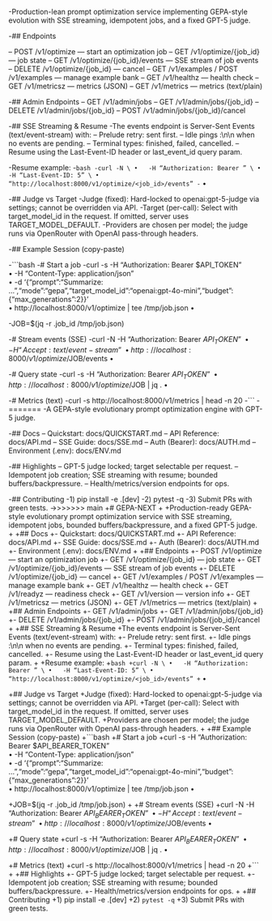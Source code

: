 -Production-lean prompt optimization service implementing GEPA-style evolution with SSE streaming, idempotent jobs, and a fixed GPT-5 judge.

-## Endpoints

– POST /v1/optimize — start an optimization job
– GET  /v1/optimize/{job_id} — job state
– GET  /v1/optimize/{job_id}/events — SSE stream of job events
– DELETE /v1/optimize/{job_id} — cancel
– GET  /v1/examples / POST /v1/examples — manage example bank
– GET  /v1/healthz — health check
– GET  /v1/metricsz — metrics (JSON)
– GET  /v1/metrics — metrics (text/plain)

-## Admin Endpoints
– GET /v1/admin/jobs
– GET /v1/admin/jobs/{job_id}
– DELETE /v1/admin/jobs/{job_id}
– POST /v1/admin/jobs/{job_id}/cancel

-## SSE Streaming & Resume
-The events endpoint is Server-Sent Events (text/event-stream) with:
– Prelude retry: <ms> sent first.
– Idle pings :\n\n when no events are pending.
– Terminal types: finished, failed, cancelled.
– Resume using the Last-Event-ID header or last_event_id query param.

-Resume example:
-```bash
-curl -N \
	•	-H “Authorization: Bearer ” \
	•	-H “Last-Event-ID: 5” \
	•	“http://localhost:8000/v1/optimize/<job_id>/events”
-```
	•	

-## Judge vs Target
-Judge (fixed): Hard-locked to openai:gpt-5-judge via settings; cannot be overridden via API.
-Target (per-call): Select with target_model_id in the request. If omitted, server uses TARGET_MODEL_DEFAULT.
-Providers are chosen per model; the judge runs via OpenRouter with OpenAI pass-through headers.

-## Example Session (copy-paste)

-```bash
-# Start a job
-curl -s -H “Authorization: Bearer $API_TOKEN” \
	•	-H “Content-Type: application/json” \
	•	-d ‘{“prompt”:“Summarize: …”,“mode”:“gepa”,“target_model_id”:“openai:gpt-4o-mini”,“budget”:{“max_generations”:2}}’ \
	•	http://localhost:8000/v1/optimize | tee /tmp/job.json
	•	

-JOB=$(jq -r .job_id /tmp/job.json)

-# Stream events (SSE)
-curl -N -H “Authorization: Bearer $API_TOKEN” \
	•	-H “Accept: text/event-stream” \
	•	http://localhost:8000/v1/optimize/$JOB/events
	•	

-# Query state
-curl -s -H “Authorization: Bearer $API_TOKEN” \
	•	http://localhost:8000/v1/optimize/$JOB | jq .
	•	

-# Metrics (text)
-curl -s http://localhost:8000/v1/metrics | head -n 20
-```
-=======
-A GEPA-style evolutionary prompt optimization engine with GPT-5 judge.

-## Docs
– Quickstart: docs/QUICKSTART.md
– API Reference: docs/API.md
– SSE Guide: docs/SSE.md
– Auth (Bearer): docs/AUTH.md
– Environment (.env): docs/ENV.md

-## Highlights
– GPT-5 judge locked; target selectable per request.
– Idempotent job creation; SSE streaming with resume; bounded buffers/backpressure.
– Health/metrics/version endpoints for ops.

-## Contributing
-1) pip install -e .[dev]
-2) pytest -q
-3) Submit PRs with green tests.
->>>>>>> main
+# GEPA-NEXT
+
+Production-ready GEPA-style evolutionary prompt optimization service with SSE streaming, idempotent jobs, bounded buffers/backpressure, and a fixed GPT-5 judge.
+
+## Docs
+- Quickstart: docs/QUICKSTART.md
+- API Reference: docs/API.md
+- SSE Guide: docs/SSE.md
+- Auth (Bearer): docs/AUTH.md
+- Environment (.env): docs/ENV.md
+
+## Endpoints
+- POST /v1/optimize — start an optimization job
+- GET  /v1/optimize/{job_id} — job state
+- GET  /v1/optimize/{job_id}/events — SSE stream of job events
+- DELETE /v1/optimize/{job_id} — cancel
+- GET /v1/examples / POST /v1/examples — manage example bank
+- GET /v1/healthz — health check
+- GET /v1/readyz — readiness check
+- GET /v1/version — version info
+- GET /v1/metricsz — metrics (JSON)
+- GET /v1/metrics — metrics (text/plain)
+
+## Admin Endpoints
+- GET /v1/admin/jobs
+- GET /v1/admin/jobs/{job_id}
+- DELETE /v1/admin/jobs/{job_id}
+- POST /v1/admin/jobs/{job_id}/cancel
+
+## SSE Streaming & Resume
+The events endpoint is Server-Sent Events (text/event-stream) with:
+- Prelude retry: <ms> sent first.
+- Idle pings :\n\n when no events are pending.
+- Terminal types: finished, failed, cancelled.
+- Resume using the Last-Event-ID header or last_event_id query param.
+
+Resume example:
+```bash
+curl -N \
	•	-H “Authorization: Bearer ” \
	•	-H “Last-Event-ID: 5” \
	•	“http://localhost:8000/v1/optimize/<job_id>/events”
+```
	•	

+## Judge vs Target
+Judge (fixed): Hard-locked to openai:gpt-5-judge via settings; cannot be overridden via API.
+Target (per-call): Select with target_model_id in the request. If omitted, server uses TARGET_MODEL_DEFAULT.
+Providers are chosen per model; the judge runs via OpenRouter with OpenAI pass-through headers.
+
+## Example Session (copy-paste)
+```bash
+# Start a job
+curl -s -H “Authorization: Bearer $API_BEARER_TOKEN” \
	•	-H “Content-Type: application/json” \
	•	-d ‘{“prompt”:“Summarize: …”,“mode”:“gepa”,“target_model_id”:“openai:gpt-4o-mini”,“budget”:{“max_generations”:2}}’ \
	•	http://localhost:8000/v1/optimize | tee /tmp/job.json
	•	

+JOB=$(jq -r .job_id /tmp/job.json)
+
+# Stream events (SSE)
+curl -N -H “Authorization: Bearer $API_BEARER_TOKEN” \
	•	-H “Accept: text/event-stream” \
	•	http://localhost:8000/v1/optimize/$JOB/events
	•	

+# Query state
+curl -s -H “Authorization: Bearer $API_BEARER_TOKEN” \
	•	http://localhost:8000/v1/optimize/$JOB | jq .
	•	

+# Metrics (text)
+curl -s http://localhost:8000/v1/metrics | head -n 20
+```
+
+## Highlights
+- GPT-5 judge locked; target selectable per request.
+- Idempotent job creation; SSE streaming with resume; bounded buffers/backpressure.
+- Health/metrics/version endpoints for ops.
+
+## Contributing
+1) pip install -e .[dev]
+2) `pytest -q`
+3) Submit PRs with green tests.